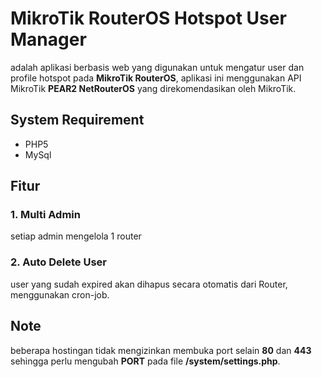 # MikroTik RouterOS Hotspot User Manager
adalah aplikasi berbasis web yang digunakan untuk mengatur user dan profile hotspot pada **MikroTik RouterOS**, aplikasi ini menggunakan API MikroTik **PEAR2 NetRouterOS** yang direkomendasikan oleh MikroTik.

## System Requirement
- PHP5
- MySql

## Fitur
### 1. Multi Admin
setiap admin mengelola 1 router
### 2. Auto Delete User
user yang sudah expired akan dihapus secara otomatis dari Router, menggunakan cron-job.

## Note
beberapa hostingan tidak mengizinkan membuka port selain **80** dan **443** sehingga perlu mengubah **PORT** pada file **/system/settings.php**.
